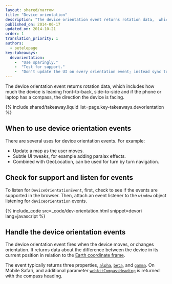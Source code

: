 ```yaml
---
layout: shared/narrow
title: "Device orientation"
description: "The device orientation event returns rotation data,  which includes how much the device is leaning front-to-back, side-to-side and if the phone or laptop has a compass, the direction the device is facing."
published_on: 2014-06-17
updated_on: 2014-10-21
order: 1
translation_priority: 1
authors:
  - petelepage
key-takeaways:
  devorientation: 
    -  "Use sparingly."
    -  "Test for support."
    -  "Don't update the UI on every orientation event; instead sync to <code>requestAnimationFrame</code>."
---
```


<p class="intro">
  The device orientation event returns rotation data,  which includes how much the device is leaning front-to-back, side-to-side and if the phone or laptop has a compass, the direction the device is facing.
</p>



{% include shared/takeaway.liquid list=page.key-takeaways.devorientation %}

## When to use device orientation events

There are several uses for device orientation events.  For example:

* Update a map as the user moves.
* Subtle UI tweaks, for example adding paralax effects.
* Combined with GeoLocation, can be used for turn by turn navigation.

## Check for support and listen for events

To listen for `DeviceOrientationEvent`, first, check to see if the events are
supported in the browser.  Then, attach an event listener to the `window` 
object listening for `deviceorientation` events. 

{% include_code src=_code/dev-orientation.html snippet=devori lang=javascript %}

## Handle the device orientation events

The device orientation event fires when the device moves, or changes 
orientation.  It returns data about the difference between the device in 
its current position in relation to the <a href="index.html#earth-coordinate-frame">
Earth coordinate frame</a>.

The event typically returns three properties, 
<a href="index.html#rotation-data">`alpha`</a>, 
<a href="index.html#rotation-data">`beta`</a>, and 
<a href="index.html#rotation-data">`gamma`</a>.  On Mobile Safari, and
additional parameter <a href="https://developer.apple.com/library/safari/documentation/SafariDOMAdditions/Reference/DeviceOrientationEventClassRef/DeviceOrientationEvent/DeviceOrientationEvent.html">`webkitCompassHeading`</a> is returned with the compass
heading.


